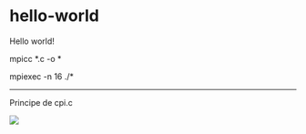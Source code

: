 # hello-world
Hello world!

mpicc *.c -o *

mpiexec -n 16 ./*


------------------------------

Principe de cpi.c

<img src="http://chart.googleapis.com/chart?cht=tx&chl=\Large x=\frac{-b\pm\sqrt{b^2-4ac}}{2a}" style="border:none;">
 

